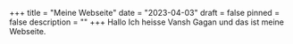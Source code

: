 +++
title = "Meine Webseite"
date = "2023-04-03"
draft = false
pinned = false
description = ""
+++
Hallo
Ich heisse Vansh Gagan und das ist meine Webseite. 

![]()